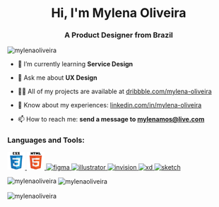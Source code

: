 <h1 align="center">Hi, I'm Mylena Oliveira</h1>
<h3 align="center">A Product Designer from Brazil</h3>

<p align="left"> <img src="https://komarev.com/ghpvc/?username=mylenaoliveira&label=Profile%20views&color=020202&style=flat" alt="mylenaoliveira" /> </p>

- 🌱 I’m currently learning **Service Design**

- 💬 Ask me about **UX Design**

- 👨‍💻 All of my projects are available at [dribbble.com/mylena-oliveira](https://dribbble.com/mylena-oliveira)

- 📄 Know about my experiences: [linkedin.com/in/mylena-oliveira](linkedin.com/in/mylena-oliveira)

- 📫 How to reach me: **send a message to mylenamos@live.com**


<h3 align="left">Languages and Tools:</h3>
<p align="left"> <a href="https://www.w3schools.com/css/" target="_blank" rel="noreferrer"> <img src="https://raw.githubusercontent.com/devicons/devicon/master/icons/css3/css3-original-wordmark.svg" alt="css3" width="40" height="40"/> </a> <a href="https://www.w3.org/html/" target="_blank" rel="noreferrer"> <img src="https://raw.githubusercontent.com/devicons/devicon/master/icons/html5/html5-original-wordmark.svg" alt="html5" width="40" height="40"/> </a> <a href="https://www.figma.com/" target="_blank" rel="noreferrer"> <img src="https://www.vectorlogo.zone/logos/figma/figma-icon.svg" alt="figma" width="40" height="40"/> </a> <a href="https://www.adobe.com/in/products/illustrator.html" target="_blank" rel="noreferrer"> <img src="https://www.vectorlogo.zone/logos/adobe_illustrator/adobe_illustrator-icon.svg" alt="illustrator" width="40" height="40"/> </a> <a href="https://www.invisionapp.com/" target="_blank" rel="noreferrer"> <img src="https://www.vectorlogo.zone/logos/invisionapp/invisionapp-icon.svg" alt="invision" width="40" height="40"/> </a> <a href="https://www.adobe.com/products/xd.html" target="_blank" rel="noreferrer"> <img src="https://cdn.worldvectorlogo.com/logos/adobe-xd-2.svg" alt="xd" width="40" height="40"/> </a> <a href="https://www.sketch.com/" target="_blank" rel="noreferrer"> <img src="https://www.vectorlogo.zone/logos/sketchapp/sketchapp-icon.svg" alt="sketch" width="40" height="40"/> </a> </p>

<p><img align="left" src="https://github-readme-stats.vercel.app/api/top-langs?username=mylenaoliveira&show_icons=true&theme=dark&text_color=ffffff&locale=en&layout=compact" alt="mylenaoliveira" /></p>

<p>&nbsp;<img align="center" src="https://github-readme-stats.vercel.app/api?username=mylenaoliveira&show_icons=true&theme=dark&text_color=ffffff&locale=en" alt="mylenaoliveira" /></p>

<p><img align="center" src="https://github-readme-streak-stats.herokuapp.com/?user=mylenaoliveira&theme=dark" alt="mylenaoliveira" /></p>
